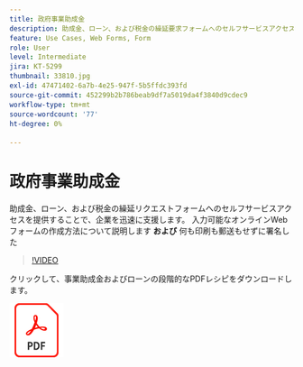 ```yaml
---
title: 政府事業助成金
description: 助成金、ローン、および税金の繰延要求フォームへのセルフサービスアクセスを提供することで、企業を迅速に支援する
feature: Use Cases, Web Forms, Form
role: User
level: Intermediate
jira: KT-5299
thumbnail: 33810.jpg
exl-id: 47471402-6a7b-4e25-947f-5b5ffdc393fd
source-git-commit: 452299b2b786beab9df7a5019da4f3840d9cdec9
workflow-type: tm+mt
source-wordcount: '77'
ht-degree: 0%

---
```


# 政府事業助成金

助成金、ローン、および税金の繰延リクエストフォームへのセルフサービスアクセスを提供することで、企業を迅速に支援します。 入力可能なオンラインWebフォームの作成方法について説明します **および** 何も印刷も郵送もせずに署名した

>[!VIDEO](https://video.tv.adobe.com/v/33810?quality=12&learn=on&hidetitle=true)

クリックして、事業助成金およびローンの段階的なPDFレシピをダウンロードします。

[![PDFレシピのダウンロード](../assets/acrobat_PDF_96.png)](../assets/UseCaseRecipe-EN-CreatingWebForms.pdf)
